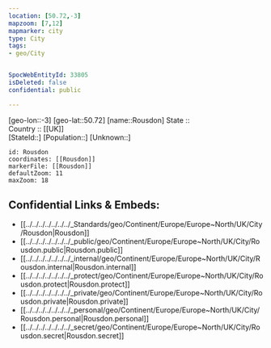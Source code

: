 ```yaml
---
location: [50.72,-3] 
mapzoom: [7,12] 
mapmarker: city 
type: City
tags:
- geo/City


SpocWebEntityId: 33805
isDeleted: false
confidential: public

---
```

[geo-lon::-3] 
[geo-lat::50.72] 
[name::Rousdon] 
State ::  
Country :: [[UK]]  
[StateId::] 
[Population::] 
[Unknown::] 


```leaflet
id: Rousdon
coordinates: [[Rousdon]] 
markerFile: [[Rousdon]] 
defaultZoom: 11 
maxZoom: 18
```


## Confidential Links & Embeds: 
- [[../../../../../../../_Standards/geo/Continent/Europe/Europe~North/UK/City/Rousdon|Rousdon]] 
- [[../../../../../../../_public/geo/Continent/Europe/Europe~North/UK/City/Rousdon.public|Rousdon.public]] 
- [[../../../../../../../_internal/geo/Continent/Europe/Europe~North/UK/City/Rousdon.internal|Rousdon.internal]] 
- [[../../../../../../../_protect/geo/Continent/Europe/Europe~North/UK/City/Rousdon.protect|Rousdon.protect]] 
- [[../../../../../../../_private/geo/Continent/Europe/Europe~North/UK/City/Rousdon.private|Rousdon.private]] 
- [[../../../../../../../_personal/geo/Continent/Europe/Europe~North/UK/City/Rousdon.personal|Rousdon.personal]] 
- [[../../../../../../../_secret/geo/Continent/Europe/Europe~North/UK/City/Rousdon.secret|Rousdon.secret]] 
